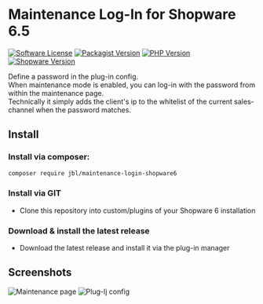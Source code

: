 # Maintenance Log-In for Shopware 6.5
[![Software License](https://img.shields.io/badge/license-MIT-brightgreen.svg?style=flat)](LICENSE)
[![Packagist Version](https://img.shields.io/packagist/v/jbl/maintenance-login-shopware6.svg?style=flat&include_prereleases)](https://packagist.org/packages/jbl/maintenance-login-shopware6)
[![PHP Version](https://img.shields.io/badge/php-%5E8.0-8892BF.svg?style=flat)](http://www.php.net)
[![Shopware Version](https://img.shields.io/badge/shopware-%5E6.5.0-8892BF.svg?style=flat)](http://www.shopware.com)

Define a password in the plug-in config.  
When maintenance mode is enabled, you can log-in with the password from within the maintenance page.  
Technically it simply adds the client's ip to the whitelist of the current sales-channel when the password matches.

## Install

### Install via composer:
```bash
composer require jbl/maintenance-login-shopware6
```

### Install via GIT
- Clone this repository into custom/plugins of your Shopware 6 installation

### Download & install the latest release
- Download the latest release and install it via the plug-in manager

## Screenshots

![Maintenance page](https://shopware.jeffblock.de/plugins/JblMaintenanceLogin/images/1.png)
![Plug-Ij config](https://shopware.jeffblock.de/plugins/JblMaintenanceLogin/images/2.png)

